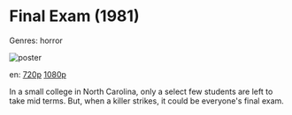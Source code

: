 # Final Exam (1981)

Genres: horror

![poster](http://image.tmdb.org/t/p/w500/bZWRiLzLUSakuZQl9NTK7f363da.jpg)

en:
  [720p](magnet:?xt=urn:btih:845EA9866644433531BDCC9C78CC7FBEE91605C7&tr=udp://glotorrents.pw:6969/announce&tr=udp://tracker.opentrackr.org:1337/announce&tr=udp://torrent.gresille.org:80/announce&tr=udp://tracker.openbittorrent.com:80&tr=udp://tracker.coppersurfer.tk:6969&tr=udp://tracker.leechers-paradise.org:6969&tr=udp://p4p.arenabg.ch:1337&tr=udp://tracker.internetwarriors.net:1337)
  [1080p](magnet:?xt=urn:btih:9E7AF0FB2B49D0595EDB130301BFEC890BBDB7DF&tr=udp://glotorrents.pw:6969/announce&tr=udp://tracker.opentrackr.org:1337/announce&tr=udp://torrent.gresille.org:80/announce&tr=udp://tracker.openbittorrent.com:80&tr=udp://tracker.coppersurfer.tk:6969&tr=udp://tracker.leechers-paradise.org:6969&tr=udp://p4p.arenabg.ch:1337&tr=udp://tracker.internetwarriors.net:1337)
  


In a small college in North Carolina, only a select few students are left to take mid terms. But, when a killer strikes, it could be everyone's final exam.